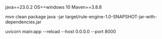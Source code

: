 java==23.0.2
OS==windows 10
Maven==3.8.8


mvn clean package
java -jar target/rule-engine-1.0-SNAPSHOT-jar-with-dependencies.jar

uvicorn main:app --reload --host 0.0.0.0 --port 8000